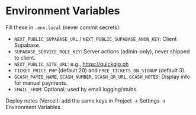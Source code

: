 # Environment Variables

Fill these in `.env.local` (never commit secrets):

- `NEXT_PUBLIC_SUPABASE_URL` / `NEXT_PUBLIC_SUPABASE_ANON_KEY`: Client Supabase.
- `SUPABASE_SERVICE_ROLE_KEY`: Server actions (admin-only), never shipped to client.
- `NEXT_PUBLIC_SITE_URL`: e.g., https://quickgig.ph
- `TICKET_PRICE_PHP` (default 20) and `FREE_TICKETS_ON_SIGNUP` (default 3).
- `GCASH_PAYEE_NAME`, `GCASH_NUMBER`, `GCASH_QR_URL`, `GCASH_NOTES`: Display info for manual payments.
- `EMAIL_FROM`: Optional; used by email logging/stubs.

Deploy notes (Vercel): add the same keys in Project → Settings → Environment Variables.
